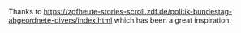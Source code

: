 Thanks to https://zdfheute-stories-scroll.zdf.de/politik-bundestag-abgeordnete-divers/index.html which has been a great inspiration. 